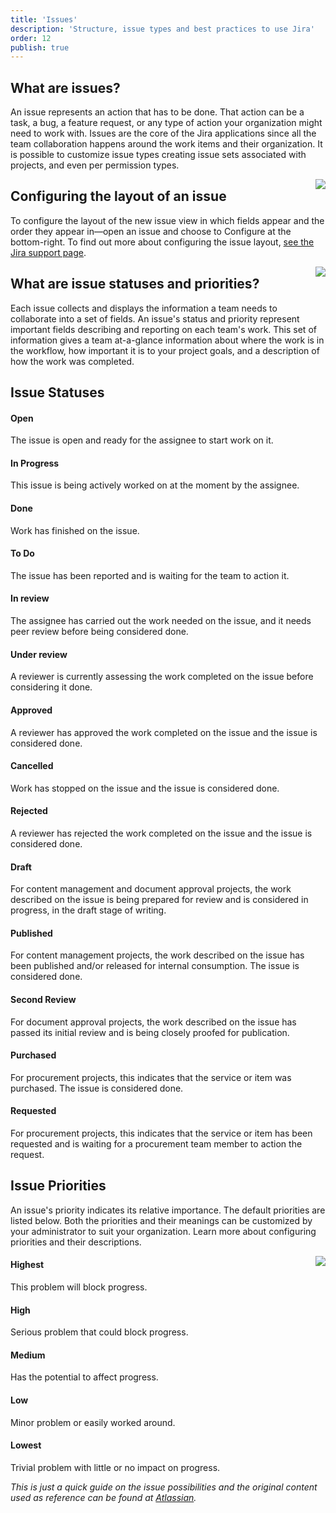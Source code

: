 ```yaml
---
title: 'Issues'
description: 'Structure, issue types and best practices to use Jira'
order: 12
publish: true
---
```


## What are issues?

An issue represents an action that has to be done. That action can be a task, a bug, a feature request, or any type of action your organization might need to work with. Issues are the core of the Jira applications since all the team collaboration happens around the work items and their organization. It is possible to customize issue types creating issue sets associated with projects, and even per permission types.

<Image
	src="/images/handbook/tools/jira/jira-issues.png"
	align="right"
	size="small"
	caption="Jira issues schema"
	margin="4rem -2rem 0 4rem"
	rounded
	dropShadow
/>

## Configuring the layout of an issue

To configure the layout of the new issue view in which fields appear and the order they appear in—open an issue and choose to Configure at the bottom-right. To find out more about configuring the issue layout, [see the Jira support page](https://support.atlassian.com/jira-software-cloud/docs/configure-field-layout-in-the-issue-view/).

<Image
	src="/images/handbook/tools/jira/issue-screens.png"
	align="right"
	size="small"
	caption="Issue screens"
	margin="4rem -2rem 0 4rem"
	rounded
	dropShadow
/>

## What are issue statuses and priorities?

Each issue collects and displays the information a team needs to collaborate into a set of fields. An issue's status and priority represent important fields describing and reporting on each team's work. This set of information gives a team at-a-glance information about where the work is in the workflow, how important it is to your project goals, and a description of how the work was completed.

## Issue Statuses

#### Open

The issue is open and ready for the assignee to start work on it.

#### In Progress

This issue is being actively worked on at the moment by the assignee.

#### Done

Work has finished on the issue.

#### To Do

The issue has been reported and is waiting for the team to action it.

#### In review

The assignee has carried out the work needed on the issue, and it needs peer review before being considered done.

#### Under review

A reviewer is currently assessing the work completed on the issue before considering it done.

#### Approved

A reviewer has approved the work completed on the issue and the issue is considered done.

#### Cancelled

Work has stopped on the issue and the issue is considered done.

#### Rejected

A reviewer has rejected the work completed on the issue and the issue is considered done.

#### Draft

For content management and document approval projects, the work described on the issue is being prepared for review and is considered in progress, in the draft stage of writing.

#### Published

For content management projects, the work described on the issue has been published and/or released for internal consumption. The issue is considered done.

#### Second Review

For document approval projects, the work described on the issue has passed its initial review and is being closely proofed for publication.

#### Purchased

For procurement projects, this indicates that the service or item was purchased. The issue is considered done.

#### Requested

For procurement projects, this indicates that the service or item has been requested and is waiting for a procurement team member to action the request.

## Issue Priorities

An issue's priority indicates its relative importance. The default priorities are listed below. Both the priorities and their meanings can be customized by your administrator to suit your organization. Learn more about configuring priorities and their descriptions.

<Image
	src="/images/handbook/tools/jira/priorities.png"
	align="right"
	size="small"
	caption="Priorities"
	margin="4rem -2rem 0 4rem"
	rounded
	dropShadow
/>

#### Highest

This problem will block progress.

#### High

Serious problem that could block progress.

#### Medium

Has the potential to affect progress.

#### Low

Minor problem or easily worked around.

#### Lowest

Trivial problem with little or no impact on progress.

_This is just a quick guide on the issue possibilities and the original content used as reference can be found at [Atlassian](https://support.atlassian.com/jira-cloud-administration/docs/configure-issues/)._
